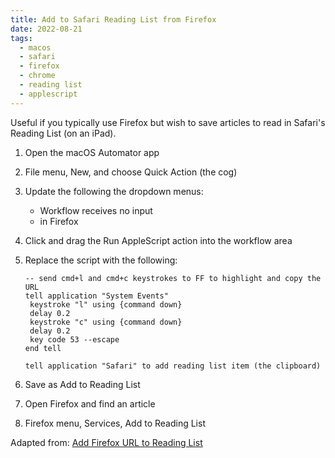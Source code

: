 ```yaml
---
title: Add to Safari Reading List from Firefox
date: 2022-08-21
tags:
  - macos
  - safari
  - firefox
  - chrome
  - reading list
  - applescript
---
```


Useful if you typically use Firefox but wish to save articles to read in Safari's Reading List (on an iPad).

1. Open the macOS Automator app
2. File menu, New, and choose Quick Action (the cog)
3. Update the following the dropdown menus:
   - Workflow receives no input
   - in Firefox
4. Click and drag the Run AppleScript action into the workflow area
5. Replace the script with the following:

       -- send cmd+l and cmd+c keystrokes to FF to highlight and copy the URL
       tell application "System Events"
       	keystroke "l" using {command down}
       	delay 0.2
       	keystroke "c" using {command down}
       	delay 0.2
       	key code 53 --escape
       end tell

       tell application "Safari" to add reading list item (the clipboard)

  6. Save as Add to Reading List
  7. Open Firefox and find an article
  8. Firefox menu, Services, Add to Reading List

Adapted from: [Add Firefox URL to Reading List](https://www.alfredforum.com/topic/4778-add-firefox-url-to-reading-list/)
